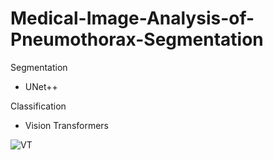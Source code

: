 # Medical-Image-Analysis-of-Pneumothorax-Segmentation

Segmentation 
* UNet++

Classification 
* Vision Transformers

![VT](https://user-images.githubusercontent.com/34074339/126175586-f8e1f625-0cfe-4413-949f-407da0f1e7e9.png)


